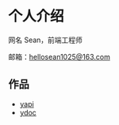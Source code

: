 # 个人介绍

网名 Sean，前端工程师

邮箱：hellosean1025@163.com

## 作品

* [yapi](https://hellosean1025.github.io/yapi)
* [ydoc](https://hellosean1025.github.io/ydoc)